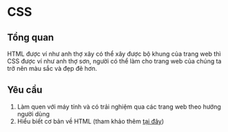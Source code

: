 # CSS

## Tổng quan

HTML được ví như anh thợ xây có thể xây được bộ khung của trang web thì CSS được ví như anh thợ sơn, người có thể làm cho trang web của chúng ta trở nên màu sắc và đẹp đẽ hơn.

## Yêu cầu

1. Làm quen với máy tính và có trải nghiệm qua các trang web theo hướng người dùng
2. Hiểu biết cơ bản về HTML (tham khảo thêm [tại đây](../html1/))
